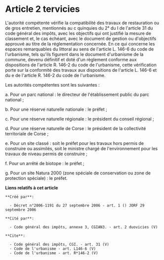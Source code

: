 # Article 2 tervicies

L'autorité compétente vérifie la compatibilité des travaux de restauration ou de gros entretien, mentionnés au c quinquies du
2° du I de l'article 31 du code général des impôts, avec les objectifs qui ont justifié la mesure de classement et, le cas
échéant, avec le document de gestion ou d'objectifs approuvé au titre de la réglementation concernée. En ce qui concerne les
espaces remarquables du littoral au sens de l'article L. 146-6 du code de l'urbanisme, tels qu'ils figurent dans le document
d'urbanisme de la commune, devenu définitif et doté d'un règlement conforme aux dispositions de l'article R. 146-2 du code de
l'urbanisme, cette vérification porte sur la conformité des travaux aux dispositions de l'article L. 146-6 et du e de
l'article R. 146-2 du code de l'urbanisme. 

Les autorités compétentes sont les suivantes : 

a. Pour un parc national : le directeur de l'établissement public du parc national ; 

b. Pour une réserve naturelle nationale : le préfet ; 

c. Pour une réserve naturelle régionale : le président du conseil régional ; 

d. Pour une réserve naturelle de Corse : le président de la collectivité territoriale de Corse ; 

e. Pour un site classé : soit le préfet pour les travaux hors permis de construire ou assimilés, soit le ministre chargé de
l'environnement pour les travaux de niveau permis de construire ; 

f. Pour un arrêté de biotope : le préfet ; 

g. Pour un site Natura 2000 (zone spéciale de conservation ou zone de protection spéciale) : le préfet.

**Liens relatifs à cet article**

	**Créé par**:

	  - Décret n°2006-1191 du 27 septembre 2006 - art. 1 () JORF 29 septembre 2006

	**Cité par**:

	  - Code général des impôts, annexe 3, CGIAN3. - art. 2 duovicies (V)

	**Cite**:

	  - Code général des impôts, CGI. - art. 31 (V)
	  - Code de l'urbanisme - art. L146-6 (V)
	  - Code de l'urbanisme - art. R*146-2 (V)
